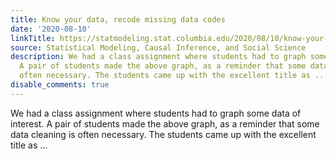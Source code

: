 ```yaml
---
title: Know your data, recode missing data codes
date: '2020-08-10'
linkTitle: https://statmodeling.stat.columbia.edu/2020/08/10/know-your-data-recode-missing-data-codes/
source: Statistical Modeling, Causal Inference, and Social Science
description: We had a class assignment where students had to graph some data of interest.
  A pair of students made the above graph, as a reminder that some data cleaning is
  often necessary. The students came up with the excellent title as ...
disable_comments: true
---
```

We had a class assignment where students had to graph some data of interest. A pair of students made the above graph, as a reminder that some data cleaning is often necessary. The students came up with the excellent title as ...